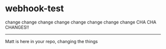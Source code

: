 # webhook-test
change
change
change
change
change
change
change
change
CHA CHA CHANGES!!

-----

Matt is here in your repo, changing the things
